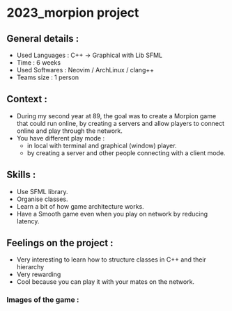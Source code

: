 # 2023_morpion project

## General details :
- Used Languages : C++ -> Graphical with Lib SFML
- Time : 6 weeks
- Used Softwares : Neovim / ArchLinux / clang++
- Teams size : 1 person

## Context :
- During my second year at 89, the goal was to create a Morpion game that could run online, by creating a servers and allow players to connect online and play through the network.
- You have different play mode : 
  - in local with terminal and graphical (window) player.
  - by creating a server and other people connecting with a client mode.

## Skills : 
- Use SFML library.
- Organise classes.
- Learn a bit of how game architecture works.
- Have a Smooth game even when you play on network by reducing latency.

## Feelings on the project :
- Very interesting to learn how to structure classes in C++ and their hierarchy
- Very rewarding
- Cool because you can play it with your mates on the network.

### Images of the game :
